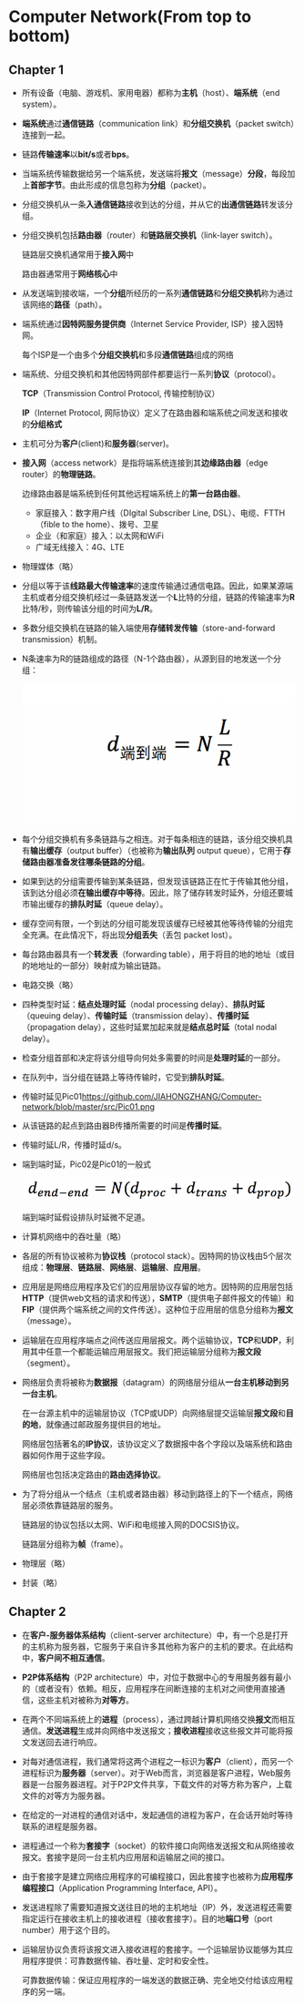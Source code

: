 # Computer Network(From top to bottom)



## Chapter 1

- 所有设备（电脑、游戏机、家用电器）都称为**主机**（host）、**端系统**（end system）。

- **端系统**通过**通信链路**（communication link）和**分组交换机**（packet switch）连接到一起。

- 链路**传输速率**以**bit/s**或者**bps**。

- 当端系统传输数据给另一个端系统，发送端将**报文**（message）**分段**，每段加上**首部字节**。由此形成的信息包称为**分组**（packet）。

- 分组交换机从一条**入通信链路**接收到达的分组，并从它的**出通信链路**转发该分组。

- 分组交换机包括**路由器**（router）和**链路层交换机**（link-layer switch）。

  链路层交换机通常用于**接入网**中

  路由器通常用于**网络核心**中

- 从发送端到接收端，一个**分组**所经历的一系列**通信链路**和**分组交换机**称为通过该网络的**路径**（path）。

- 端系统通过**因特网服务提供商**（Internet Service Provider, ISP）接入因特网。

  每个ISP是一个由多个**分组交换机**和多段**通信链路**组成的网络

- 端系统、分组交换机和其他因特网部件都要运行一系列**协议**（protocol）。

  **TCP**（Transmission Control Protocol, 传输控制协议）

  **IP**（Internet Protocol, 网际协议）定义了在路由器和端系统之间发送和接收的**分组格式**

- 主机可分为**客户**(client)和**服务器**(server)。

- **接入网**（access network）是指将端系统连接到其**边缘路由器**（edge router）的**物理链路**。

  边缘路由器是端系统到任何其他远程端系统上的**第一台路由器**。

  - 家庭接入：数字用户线（DIgital Subscriber Line, DSL）、电缆、FTTH（fible to the home）、拨号、卫星
  - 企业（和家庭）接入：以太网和WiFi
  - 广域无线接入：4G、LTE

- 物理媒体（略）

- 分组以等于该**线路最大传输速率**的速度传输通过通信电路。因此，如果某源端主机或者分组交换机经过一条链路发送一个**L**比特的分组，链路的传输速率为**R**比特/秒，则传输该分组的时间为**L/R**。

- 多数分组交换机在链路的输入端使用**存储转发传输**（store-and-forward transmission）机制。

- N条速率为R的链路组成的路径（N-1个路由器），从源到目的地发送一个分组：

  ![Pic01](https://raw.githubusercontent.com/JIAHONGZHANG/Computer-network/master/src/Pic01.png)

- 每个分组交换机有多条链路与之相连。对于每条相连的链路，该分组交换机具有**输出缓存**（output buffer）（也被称为**输出队列** output queue），它用于**存储路由器准备发往哪条链路的分组**。

- 如果到达的分组需要传输到某条链路，但发现该链路正在忙于传输其他分组，该到达分组必须**在输出缓存中等待**。因此，除了储存转发时延外，分组还要城市输出缓存的**排队时延**（queue delay）。

- 缓存空间有限，一个到达的分组可能发现该缓存已经被其他等待传输的分组完全充满。在此情况下，将出现**分组丢失**（丢包 packet lost）。

- 每台路由器具有一个**转发表**（forwarding table），用于将目的地的地址（或目的地地址的一部分）映射成为输出链路。

- 电路交换（略）

- 四种类型时延：**结点处理时延**（nodal processing delay）、**排队时延**（queuing delay）、**传输时延**（transmission delay）、**传播时延**（propagation delay），这些时延累加起来就是**结点总时延**（total nodal delay）。

- 检查分组首部和决定将该分组导向何处多需要的时间是**处理时延**的一部分。

- 在队列中，当分组在链路上等待传输时，它受到**排队时延**。

- 传输时延见Pic01<https://github.com/JIAHONGZHANG/Computer-network/blob/master/src/Pic01.png>

- 从该链路的起点到路由器B传播所需要的时间是**传播时延**。

- 传输时延L/R，传播时延d/s。

- 端到端时延，Pic02是Pic01的一般式

  ![Pic02](https://raw.githubusercontent.com/JIAHONGZHANG/Computer-network/master/src/Pic02.png)

  端到端时延假设排队时延微不足道。

- 计算机网络中的吞吐量（略）

- 各层的所有协议被称为**协议栈**（protocol stack）。因特网的协议栈由5个层次组成：**物理层**、**链路层**、**网络层**、**运输层**、**应用层**。

- 应用层是网络应用程序及它们的应用层协议存留的地方。因特网的应用层包括**HTTP**（提供web文档的请求和传送），**SMTP**（提供电子邮件报文的传输）和**FIP**（提供两个端系统之间的文件传送）。这种位于应用层的信息分组称为**报文**（message）。

- 运输层在应用程序端点之间传送应用层报文。两个运输协议，**TCP**和**UDP**，利用其中任意一个都能运输应用层报文。我们把运输层分组称为**报文段**（segment）。

- 网络层负责将被称为**数据报**（datagram）的网络层分组从**一台主机移动到另一台主机**。

  在一台源主机中的运输层协议（TCP或UDP）向网络层提交运输层**报文段**和**目的地**，就像通过邮政服务提供目的地址。

  网络层包括著名的**IP协议**，该协议定义了数据报中各个字段以及端系统和路由器如何作用于这些字段。

  网络层也包括决定路由的**路由选择协议**。

- 为了将分组从一个结点（主机或者路由器）移动到路径上的下一个结点，网络层必须依靠链路层的服务。

  链路层的协议包括以太网、WiFi和电缆接入网的DOCSIS协议。

  链路层分组称为**帧**（frame）。

- 物理层（略）

- 封装（略）



## Chapter 2

- 在**客户-服务器体系结构**（client-server architecture）中，有一个总是打开的主机称为服务器，它服务于来自许多其他称为客户的主机的要求。在此结构中，**客户间不相互通信**。

- **P2P体系结构**（P2P architecture）中，对位于数据中心的专用服务器有最小的（或者没有）依赖。相反，应用程序在间断连接的主机对之间使用直接通信，这些主机对被称为**对等方**。

- 在两个不同端系统上的**进程**（process），通过跨越计算机网络交换**报文**而相互通信。**发送进程**生成并向网络中发送报文；**接收进程**接收这些报文并可能将报文发送回去进行响应。

- 对每对通信进程，我们通常将这两个进程之一标识为**客户**（client），而另一个进程标识为**服务器**（server）。对于Web而言，浏览器是客户进程，Web服务器是一台服务器进程。对于P2P文件共享，下载文件的对等方称为客户，上载文件的对等方为服务器。

- 在给定的一对进程的通信对话中，发起通信的进程为客户，在会话开始时等待联系的进程是服务器。

- 进程通过一个称为**套接字**（socket）的软件接口向网络发送报文和从网络接收报文。套接字是同一台主机内应用层和运输层之间的接口。

- 由于套接字是建立网络应用程序的可编程接口，因此套接字也被称为**应用程序编程接口**（Application Programming Interface, API）。

- 发送进程除了需要知道报文送往目的地的主机地址（IP）外，发送进程还需要指定运行在接收主机上的接收进程（接收套接字）。目的地**端口号**（port number）用于这个目的。

- 运输层协议负责将该报文进入接收进程的套接字。一个运输层协议能够为其应用程序提供：可靠数据传输、吞吐量、定时和安全性。

  可靠数据传输：保证应用程序的一端发送的数据正确、完全地交付给该应用程序的另一端。